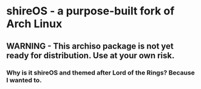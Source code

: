 # shireOS - a purpose-built fork of Arch Linux

## WARNING - This archiso package is not yet ready for distribution. Use at your own risk.

### Why is it shireOS and themed after Lord of the Rings? Because I wanted to.
